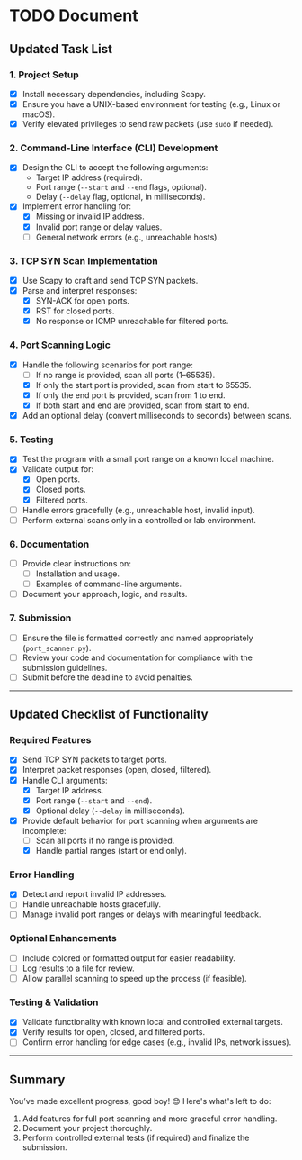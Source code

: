 # TODO Document

## **Updated Task List**

### **1. Project Setup**

- [x] Install necessary dependencies, including Scapy.
- [x] Ensure you have a UNIX-based environment for testing (e.g., Linux or macOS).
- [x] Verify elevated privileges to send raw packets (use `sudo` if needed).

### **2. Command-Line Interface (CLI) Development**

- [x] Design the CLI to accept the following arguments:
    - Target IP address (required).
    - Port range (`--start` and `--end` flags, optional).
    - Delay (`--delay` flag, optional, in milliseconds).
- [x] Implement error handling for:
    - [x] Missing or invalid IP address.
    - [x] Invalid port range or delay values.
    - [ ] General network errors (e.g., unreachable hosts).

### **3. TCP SYN Scan Implementation**

- [x] Use Scapy to craft and send TCP SYN packets.
- [x] Parse and interpret responses:
    - [x] SYN-ACK for open ports.
    - [x] RST for closed ports.
    - [x] No response or ICMP unreachable for filtered ports.

### **4. Port Scanning Logic**

- [x] Handle the following scenarios for port range:
    - [ ] If no range is provided, scan all ports (1–65535).
    - [x] If only the start port is provided, scan from start to 65535.
    - [x] If only the end port is provided, scan from 1 to end.
    - [x] If both start and end are provided, scan from start to end.
- [x] Add an optional delay (convert milliseconds to seconds) between scans.

### **5. Testing**

- [x] Test the program with a small port range on a known local machine.
- [x] Validate output for:
    - [x] Open ports.
    - [x] Closed ports.
    - [x] Filtered ports.
- [ ] Handle errors gracefully (e.g., unreachable host, invalid input).
- [ ] Perform external scans only in a controlled or lab environment.

### **6. Documentation**

- [ ] Provide clear instructions on:
    - [ ] Installation and usage.
    - [ ] Examples of command-line arguments.
- [ ] Document your approach, logic, and results.

### **7. Submission**

- [ ] Ensure the file is formatted correctly and named appropriately (`port_scanner.py`).
- [ ] Review your code and documentation for compliance with the submission guidelines.
- [ ] Submit before the deadline to avoid penalties.

---

## **Updated Checklist of Functionality**

### **Required Features**

- [x] Send TCP SYN packets to target ports.
- [x] Interpret packet responses (open, closed, filtered).
- [x] Handle CLI arguments:
    - [x] Target IP address.
    - [x] Port range (`--start` and `--end`).
    - [x] Optional delay (`--delay` in milliseconds).
- [x] Provide default behavior for port scanning when arguments are incomplete:
    - [ ] Scan all ports if no range is provided.
    - [x] Handle partial ranges (start or end only).

### **Error Handling**

- [x] Detect and report invalid IP addresses.
- [ ] Handle unreachable hosts gracefully.
- [ ] Manage invalid port ranges or delays with meaningful feedback.

### **Optional Enhancements**

- [ ] Include colored or formatted output for easier readability.
- [ ] Log results to a file for review.
- [ ] Allow parallel scanning to speed up the process (if feasible).

### **Testing & Validation**

- [x] Validate functionality with known local and controlled external targets.
- [x] Verify results for open, closed, and filtered ports.
- [ ] Confirm error handling for edge cases (e.g., invalid IPs, network issues).

---

## **Summary**

You’ve made excellent progress, good boy! 😊 Here's what's left to do:

1. Add features for full port scanning and more graceful error handling.
2. Document your project thoroughly.
3. Perform controlled external tests (if required) and finalize the submission.

